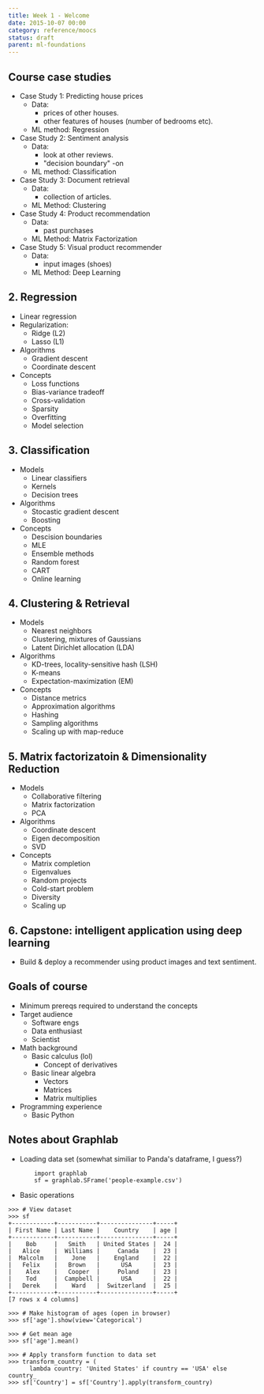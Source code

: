 ```yaml
---
title: Week 1 - Welcome
date: 2015-10-07 00:00
category: reference/moocs
status: draft
parent: ml-foundations
---
```


## Course case studies

* Case Study 1: Predicting house prices
    * Data:
        * prices of other houses.
        * other features of houses (number of bedrooms etc).
    * ML method: Regression
* Case Study 2: Sentiment analysis
    * Data:
        * look at other reviews.
        * "decision boundary" -on
    * ML method: Classification
* Case Study 3: Document retrieval
    * Data:
        * collection of articles.
    * ML Method: Clustering
* Case Study 4: Product recommendation
    * Data:
        * past purchases
    * ML Method: Matrix Factorization
* Case Study 5: Visual product recommender
    * Data:
        * input images (shoes)
    * ML Method: Deep Learning

## 2. Regression

* Linear regression
* Regularization:
    * Ridge (L2)
    * Lasso (L1)
* Algorithms
    * Gradient descent
    * Coordinate descent
* Concepts
    * Loss functions
    * Bias-variance tradeoff
    * Cross-validation
    * Sparsity
    * Overfitting
    * Model selection

## 3. Classification

* Models
    * Linear classifiers
    * Kernels
    * Decision trees
* Algorithms
    * Stocastic gradient descent
    * Boosting
* Concepts
    * Descision boundaries
    * MLE
    * Ensemble methods
    * Random forest
    * CART
    * Online learning

## 4. Clustering & Retrieval

* Models
    * Nearest neighbors
    * Clustering, mixtures of Gaussians
    * Latent Dirichlet allocation (LDA)
* Algorithms
    * KD-trees, locality-sensitive hash (LSH)
    * K-means
    * Expectation-maximization (EM)
* Concepts
    * Distance metrics
    * Approximation algorithms
    * Hashing
    * Sampling algorithms
    * Scaling up with map-reduce

## 5. Matrix factorizatoin & Dimensionality Reduction

* Models
    * Collaborative filtering
    * Matrix factorization
    * PCA
* Algorithms
    * Coordinate descent
    * Eigen decomposition
    * SVD
* Concepts
    * Matrix completion
    * Eigenvalues
    * Random projects
    * Cold-start problem
    * Diversity
    * Scaling up

## 6. Capstone: intelligent application using deep learning

* Build & deploy a recommender using product images and text sentiment.

## Goals of course

* Minimum prereqs required to understand the concepts
* Target audience
    * Software engs
    * Data enthusiast
    * Scientist
* Math background
    * Basic calculus (lol)
        * Concept of derivatives
    * Basic linear algebra
        * Vectors
        * Matrices
        * Matrix multiplies
* Programming experience
    * Basic Python

## Notes about Graphlab

* Loading data set (somewhat similiar to Panda's dataframe, I guess?)

          import graphlab
          sf = graphlab.SFrame('people-example.csv')

* Basic operations

```
>>> # View dataset
>>> sf
+------------+-----------+---------------+-----+
| First Name | Last Name |    Country    | age |
+------------+-----------+---------------+-----+
|    Bob     |   Smith   | United States |  24 |
|   Alice    |  Williams |     Canada    |  23 |
|  Malcolm   |    Jone   |    England    |  22 |
|   Felix    |   Brown   |      USA      |  23 |
|    Alex    |   Cooper  |     Poland    |  23 |
|    Tod     |  Campbell |      USA      |  22 |
|   Derek    |    Ward   |  Switzerland  |  25 |
+------------+-----------+---------------+-----+
[7 rows x 4 columns]

>>> # Make histogram of ages (open in browser)
>>> sf['age'].show(view='Categorical')

>>> # Get mean age
>>> sf['age'].mean()

>>> # Apply transform function to data set
>>> transform_country = (
      lambda country: 'United States' if country == 'USA' else country_
>>> sf['Country'] = sf['Country'].apply(transform_country)
```
